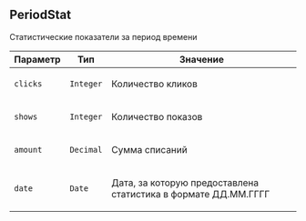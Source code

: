 
## PeriodStat

Статистические показатели за период времени

<table>
    <thead>
        <tr><th>Параметр</th><th>Тип</th><th>Значение</th></tr>
    </thead>
    <tbody>
        <tr>
            <td><p><code>clicks</code></p></td>
            <td><p><code>Integer</code></p></td>
            <td><p>Количество кликов</p></td>
        </tr><tr>
            <td><p><code>shows</code></p></td>
            <td><p><code>Integer</code></p></td>
            <td><p>Количество показов</p></td>
        </tr><tr>
            <td><p><code>amount</code></p></td>
            <td><p><code>Decimal</code></p></td>
            <td><p>Сумма списаний</p></td>
        </tr><tr>
            <td><p><code>date</code></p></td>
            <td><p><code>Date</code></p></td>
            <td><p>Дата, за которую предоставлена статистика
в формате ДД.ММ.ГГГГ</p></td>
        </tr>
    </tbody>
</table>